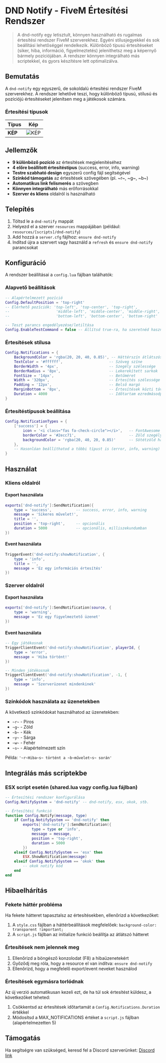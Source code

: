 # DND Notify - FiveM Értesítési Rendszer

> A dnd-notify egy letisztult, könnyen használható és rugalmas értesítési rendszer FiveM szerverekhez. Egyéni stílusjegyekkel és sok beállítási lehetőséggel rendelkezik. Különböző típusú értesítéseket (siker, hiba, információ, figyelmeztetés) jelenithetsz meg a képernyő bármely pozíciójában. A rendszer könnyen integrálható más scriptekkel, és gyors készítésre lett optimalizálva.

## Bemutatás
A `dnd-notify` egy egyszerű, de sokoldalú értesítési rendszer FiveM szerverekhez. A rendszer lehetővé teszi, hogy különböző típusú, stílusú és pozíciójú értesítéseket jelenítsen meg a játékosok számára.

### Értesítési típusok

| Típus | Kép |
|-------|-----|
| **KÉP** | ![KÉP](https://i.imgur.com/z44fTr9.png) |

## Jellemzők
- **9 különböző pozíció** az értesítések megjelenítéséhez
- **4 előre beállított értesítéstípus** (success, error, info, warning)
- **Testre szabható design** egyszerű config fájl segítségével
- **Színkód támogatás** az értesítések szövegében (pl. ~r~, ~g~, ~b~)
- **Automatikus link felismerés** a szövegben
- **Könnyen integrálható** más erőforrásokkal
- **Szerver és kliens** oldalról is használható

## Telepítés
1. Töltsd le a `dnd-notify` mappát
2. Helyezd el a szerver `resources` mappájában (például: `resources/[scripts]/dnd-notify`)
3. Add hozzá a `server.cfg` fájlhoz: `ensure dnd-notify`
4. Indítsd újra a szervert vagy használd a `refresh` és `ensure dnd-notify` parancsokat

## Konfiguráció

A rendszer beállításai a `config.lua` fájlban találhatók:

### Alapvető beállítások
```lua
-- Alapértelmezett pozíció
Config.DefaultPosition = 'top-right' 
-- Elérhető pozíciók: 'top-left', 'top-center', 'top-right', 
--                     'middle-left', 'middle-center', 'middle-right',
--                     'bottom-left', 'bottom-center', 'bottom-right'

-- Teszt parancs engedélyezése/letiltása
Config.EnableTestCommand = false -- Állítsd true-ra, ha szeretnéd használni a /testnotify parancsot
```

### Értesítések stílusa
```lua
Config.Notifications = {
    BackgroundColor = 'rgba(20, 20, 40, 0.85)', -- Háttérszín átlátszósággal
    TextColor = '#ffffff',                     -- Szöveg színe
    BorderWidth = '4px',                       -- Szegély szélessége
    BorderRadius = '8px',                      -- Lekerekített sarkok
    FontSize = '14px',                         -- Betűméret
    Width = '320px',                           -- Értesítés szélessége
    Padding = '12px',                          -- Belső margó
    MarginBottom = '8px',                      -- Értesítések közti távolság
    Duration = 4000                            -- Időtartam ezredmásodpercben
}
```

### Értesítéstípusok beállítása
```lua
Config.NotificationTypes = {
    ['success'] = {
        icon = '<i class="fas fa-check-circle"></i>',   -- FontAwesome ikon
        borderColor = '#2ecc71',                        -- Zöld szegély
        backgroundColor = 'rgba(20, 40, 20, 0.85)'      -- Sötétzöld háttér
    },
    -- Hasonlóan beállíthatod a többi típust is (error, info, warning)
}
```

## Használat

### Kliens oldalról

#### Export használata
```lua
exports['dnd-notify']:SendNotification({
    type = 'success',           -- success, error, info, warning
    message = 'Sikeres művelet!',
    title = '',
    position = 'top-right',     -- opcionális
    duration = 5000             -- opcionális, milliszekundumban
})
```

#### Event használata
```lua
TriggerEvent('dnd-notify:showNotification', {
    type = 'info',
    title = '',
    message = 'Ez egy információs értesítés'
})
```

### Szerver oldalról

#### Export használata
```lua
exports['dnd-notify']:SendNotification(source, {
    type = 'warning',
    message = 'Ez egy figyelmeztető üzenet'
})
```

#### Event használata
```lua
-- Egy játékosnak
TriggerClientEvent('dnd-notify:showNotification', playerId, {
    type = 'error',
    message = 'Hiba történt!'
})

-- Minden játékosnak
TriggerClientEvent('dnd-notify:showNotification', -1, {
    type = 'info',
    message = 'Szerverüzenet mindenkinek'
})
```

### Színkódok használata az üzenetekben
A következő színkódokat használhatod az üzenetekben:
- `~r~` - Piros
- `~g~` - Zöld
- `~b~` - Kék
- `~y~` - Sárga
- `~w~` - Fehér
- `~s~` - Alapértelmezett szín

Példa: `'~r~Hiba~s~ történt a ~b~művelet~s~ során'`

## Integrálás más scriptekbe

### ESX script esetén (shared.lua vagy config.lua fájlban)
```lua
-- Értesítési rendszer konfigurálása
Config.NotifySystem = 'dnd-notify' -- dnd-notify, esx, okok, stb.

-- Értesítési funkció
function Config.Notify(message, type)
    if Config.NotifySystem == 'dnd-notify' then
        exports['dnd-notify']:SendNotification({
            type = type or 'info',
            message = message,
            position = 'top-right',
            duration = 5000
        })
    elseif Config.NotifySystem == 'esx' then
        ESX.ShowNotification(message)
    elseif Config.NotifySystem == 'okok' then
        -- okok notify kód
    end
end
```

## Hibaelhárítás

### Fekete háttér probléma
Ha fekete hátteret tapasztalsz az értesítésekben, ellenőrizd a következőket:
1. A `style.css` fájlban a háttérbeállítások megfelelőek: `background-color: transparent !important;`
2. A `script.js` fájlban az initialize funkció beállítja az átlátszó hátteret

### Értesítések nem jelennek meg
1. Ellenőrizd a böngésző konzolodat (F8) a hibaüzenetekért
2. Győződj meg róla, hogy a resource el van indítva: `ensure dnd-notify`
3. Ellenőrizd, hogy a megfelelő export/event neveket használod

### Értesítések egymásra torlódnak
Az új verzió automatikusan kezeli ezt, de ha túl sok értesítést küldesz, a következőket teheted:
1. Csökkentsd az értesítések időtartamát a `Config.Notifications.Duration` értékkel
2. Módosítsd a MAX_NOTIFICATIONS értéket a `script.js` fájlban (alapértelmezetten 5)

## Támogatás
Ha segítségre van szükséged, keresd fel a Discord szerverünket: [Discord link](https://discord.gg/QYaQWRuDVs)
